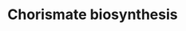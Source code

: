 ---
annotations:
- id: PW:0001369
  parent: classic metabolic pathway
  type: Pathway Ontology
  value: shikimate metabolic pathway
- id: PW:0000002
  parent: classic metabolic pathway
  type: Pathway Ontology
  value: classic metabolic pathway
authors:
- J.Heckman
- MaintBot
- Ddigles
- Egonw
- DeSl
- Khanspers
- Eweitz
citedin: ''
communities: []
description: Chorismate, an intermediate in the synthesis of the aromatic amino acids
  and the vitamins, p-aminobenzoate and p-hydroxybenzoate, is synthesized by the shikimate
  pathway. The shikimate pathway has been found to be common to all eukaryotes and
  prokaryotes studied thus far (as reported in.  In Saccharomyces cerevisiae the initial
  step is catalyzed by two deoxy-D-arabino-heptulosonate-7-phosphate (DAHP) synthase
  isoenzymes, one of which (ARO3) is feedback inhibited by phenylalanine, and the
  other (ARO4) by tyrosine.  Both DAHP isoenzymes are derepressed by amino acid starvation
  (general control of amino acid biosynthesis). The 5 subsequent reactions are catalyzed
  by the pentafunctional arom enzyme, Aro1p.  Aro1p is a mosaic of five monofunctional
  domains, each of which corresponds to one of five separate monofunctional E. coli
  enzymes.  The last step of chorismate biosynthesis, before the pathway branches
  to synthesize different terminal products, is catalyzed by Aro2p.   Description
  from YeastPathways.
last-edited: 2025-06-28
ndex: null
organisms:
- Saccharomyces cerevisiae
redirect_from:
- /index.php/Pathway:WP479
- /instance/WP479
- /instance/WP479_r139651
revision: r139651
schema-jsonld:
- '@context': https://schema.org/
  '@id': https://wikipathways.github.io/pathways/WP479.html
  '@type': Dataset
  creator:
    '@type': Organization
    name: WikiPathways
  description: Chorismate, an intermediate in the synthesis of the aromatic amino
    acids and the vitamins, p-aminobenzoate and p-hydroxybenzoate, is synthesized
    by the shikimate pathway. The shikimate pathway has been found to be common to
    all eukaryotes and prokaryotes studied thus far (as reported in.  In Saccharomyces
    cerevisiae the initial step is catalyzed by two deoxy-D-arabino-heptulosonate-7-phosphate
    (DAHP) synthase isoenzymes, one of which (ARO3) is feedback inhibited by phenylalanine,
    and the other (ARO4) by tyrosine.  Both DAHP isoenzymes are derepressed by amino
    acid starvation (general control of amino acid biosynthesis). The 5 subsequent
    reactions are catalyzed by the pentafunctional arom enzyme, Aro1p.  Aro1p is a
    mosaic of five monofunctional domains, each of which corresponds to one of five
    separate monofunctional E. coli enzymes.  The last step of chorismate biosynthesis,
    before the pathway branches to synthesize different terminal products, is catalyzed
    by Aro2p.   Description from YeastPathways.
  keywords:
  - 3-dehydro-shikimate
  - 3-dehydroquinate
  - 3-deoxy-arabino-heptulosonate-7-phosphate
  - 5-enolypyruvylshikimate-3-phosphate
  - ADP
  - ARO1
  - ARO2
  - ARO3
  - ARO4
  - ATP
  - H₂O
  - NADP
  - NADPH
  - chorismate
  - erythrose-4-phosphate
  - phosphate
  - phosphoenolpyruvate
  - shikimate
  - shikimate-3-phosphate
  license: CC0
  name: Chorismate biosynthesis
seo: CreativeWork
title: Chorismate biosynthesis
wpid: WP479
---